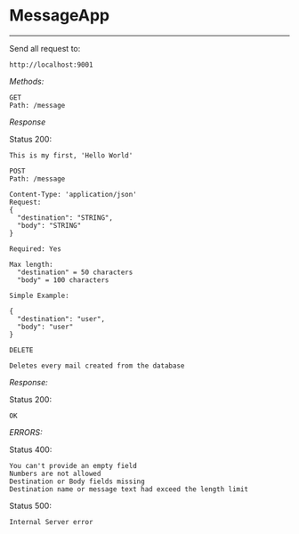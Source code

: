 # MessageApp
***

Send all request to: 
```
http://localhost:9001
```
*Methods:*

```
GET
Path: /message
```

*Response*

Status 200:
```
This is my first, 'Hello World'
```
```
POST
Path: /message

Content-Type: 'application/json'
Request: 
{
  "destination": "STRING",
  "body": "STRING"
}

Required: Yes

Max length:
  "destination" = 50 characters
  "body" = 100 characters

Simple Example: 

{
  "destination": "user",
  "body": "user"
}
```

```
DELETE

Deletes every mail created from the database
```

*Response:*

Status 200:
```
OK
```

*ERRORS:* 

Status 400:
```
You can't provide an empty field
Numbers are not allowed
Destination or Body fields missing
Destination name or message text had exceed the length limit
```
Status 500:
```
Internal Server error
```